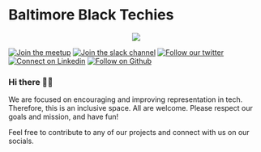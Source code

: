 # Baltimore Black Techies

<p align=center>
<img src="https://user-images.githubusercontent.com/2689338/170390833-64993a06-ca7e-425d-a1be-e41ae0c4ee20.png" />
</p>

[![Join the meetup](https://img.shields.io/badge/meetup-Baltimore%20Black%20Techies%20Meetup-red.svg?logo=meetup)](https://www.meetup.com/Baltimore-Black-Techies-Meetup/)
[![Join the slack channel](https://img.shields.io/badge/slack-Baltimore%20Black%20Techies-orange.svg?logo=slack)](http://bit.ly/3r4lPQm)
[![Follow our twitter](https://img.shields.io/badge/twitter-BmoreBlackTech-blue.svg?logo=twitter)](BmoreBlackTech)
[![Connect on Linkedin](https://img.shields.io/badge/linkedin-BmoreBlackTech-teal.svg?logo=linkedin)](https://www.linkedin.com/groups/9020867/)
[![Follow on Github](https://img.shields.io/badge/github-BaltimoreBlackTechies-black.svg?logo=github)](https://github.com/baltimoreblacktechies/)

### Hi there 👋🏾

We are focused on encouraging and improving representation in tech. Therefore, this is an inclusive space. All are welcome. Please respect our goals and mission, and have fun!

Feel free to contribute to any of our projects and connect with us on our socials.

